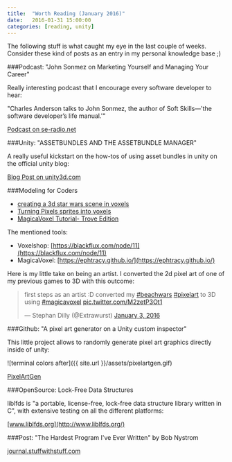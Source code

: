 ```yaml
---
title:  "Worth Reading (January 2016)"
date:   2016-01-31 15:00:00
categories: [reading, unity]
---
```


The following stuff is what caught my eye in the last couple of weeks. Consider these kind of posts as an entry in my personal knowledge base ;)

###Podcast: "John Sonmez on Marketing Yourself and Managing Your Career"

Really interesting podcast that I encourage every software developer to hear:

"Charles Anderson talks to John Sonmez, the author of Soft Skills—'the software developer’s life manual.'"

[Podcast on se-radio.net](http://www.se-radio.net/2015/12/se-radio-episode-245-john-sonmez-on-marketing-yourself-and-managing-your-career/)

###Unity: "ASSETBUNDLES AND THE ASSETBUNDLE MANAGER"

A really useful kickstart on the how-tos of using asset bundles in unity on the official unity blog:

[Blog Post on unity3d.com](https://unity3d.com/learn/tutorials/topics/scripting/assetbundles-and-assetbundle-manager)

###Modeling for Coders

* [creating a 3d star wars scene in voxels](http://blog.sketchfab.com/post/135254660559/tutorial-creating-a-3d-star-wars-scene-in-voxels)
* [Turning Pixels sprites into voxels](http://forum.zdoom.org/viewtopic.php?f=39&t=45680)
* [MagicaVoxel Tutorial- Trove Edition](https://ritztales.wordpress.com/2014/07/18/magicavoxel-tutorial-trove-edition/)

The mentioned tools:

* Voxelshop: [https://blackflux.com/node/11](https://blackflux.com/node/11)
* MagicaVoxel: [https://ephtracy.github.io/](https://ephtracy.github.io/)

Here is my little take on being an artist. I converted the 2d pixel art of one of my previous games to 3D with this outcome:

<blockquote class="twitter-tweet" lang="en"><p lang="en" dir="ltr">first steps as an artist :D converted my <a href="https://twitter.com/hashtag/beachwars?src=hash">#beachwars</a> <a href="https://twitter.com/hashtag/pixelart?src=hash">#pixelart</a> to 3D using <a href="https://twitter.com/hashtag/magicavoxel?src=hash">#magicavoxel</a> <a href="https://t.co/M2zetP3Ot1">pic.twitter.com/M2zetP3Ot1</a></p>&mdash; Stephan Dilly (@Extrawurst) <a href="https://twitter.com/Extrawurst/status/683712335769415680">January 3, 2016</a></blockquote>
<script async src="//platform.twitter.com/widgets.js" charset="utf-8"></script>

###Github: "A pixel art generator on a Unity custom inspector"

This little project allows to randomly generate pixel art graphics directly inside of unity:

![terminal colors after]({{ site.url }}/assets/pixelartgen.gif)

[PixelArtGen](https://github.com/abagames/PixelArtGen)

###OpenSource: Lock-Free Data Structures

liblfds is "a portable, license-free, lock-free data structure library written in C", with extensive testing on all the different platforms:

[www.liblfds.org](http://www.liblfds.org/)

###Post: "The Hardest Program I've Ever Written" by Bob Nystrom

[journal.stuffwithstuff.com](http://journal.stuffwithstuff.com/2015/09/08/the-hardest-program-ive-ever-written/)
